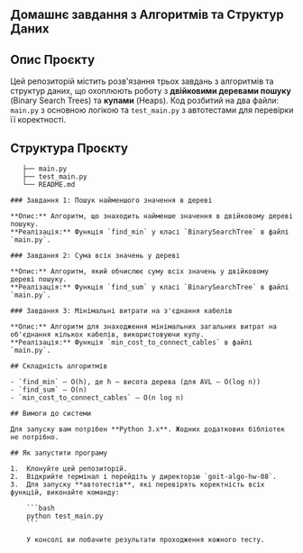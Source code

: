 ## Домашнє завдання з Алгоритмів та Структур Даних

## Опис Проєкту

Цей репозиторій містить розв'язання трьох завдань з алгоритмів та структур даних, що охоплюють роботу з **двійковими деревами пошуку** (Binary Search Trees) та **купами** (Heaps). Код розбитий на два файли: `main.py` з основною логікою та `test_main.py` з автотестами для перевірки її коректності.

## Структура Проєкту

```goit-algo-hw-08/
   ├── main.py
   ├── test_main.py
   └── README.md

### Завдання 1: Пошук найменшого значення в дереві

**Опис:** Алгоритм, що знаходить найменше значення в двійковому дереві пошуку.  
**Реалізація:** Функція `find_min` у класі `BinarySearchTree` в файлі `main.py`.

### Завдання 2: Сума всіх значень у дереві

**Опис:** Алгоритм, який обчислює суму всіх значень у двійковому дереві пошуку.  
**Реалізація:** Функція `find_sum` у класі `BinarySearchTree` в файлі `main.py`.

### Завдання 3: Мінімальні витрати на з'єднання кабелів

**Опис:** Алгоритм для знаходження мінімальних загальних витрат на об'єднання кількох кабелів, використовуючи купу.  
**Реалізація:** Функція `min_cost_to_connect_cables` в файлі `main.py`.

## Складність алгоритмів

- `find_min` — O(h), де h — висота дерева (для AVL — O(log n))  
- `find_sum` — O(n)  
- `min_cost_to_connect_cables` — O(n log n)

## Вимоги до системи

Для запуску вам потрібен **Python 3.x**. Жодних додаткових бібліотек не потрібно.

## Як запустити програму

1.  Клонуйте цей репозиторій.
2.  Відкрийте термінал і перейдіть у директорію `goit-algo-hw-08`.
3.  Для запуску **автотестів**, які перевірять коректність всіх функцій, виконайте команду:

    ```bash
    python test_main.py
    ```

    У консолі ви побачите результати проходження кожного тесту.
